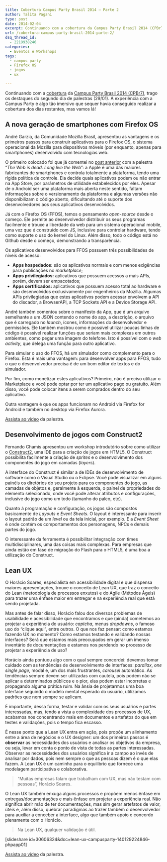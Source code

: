 ```yaml
---
title: Cobertura Campus Party Brasil 2014 – Parte 2
author: Talita Pagani
type: post
date: 2014-02-04
excerpt: Continuando com a cobertura da Campus Party Brasil 2014 (CPBr7), trago os destaques do segundo dia de palestras (29/01)
url: /cobertura-campus-party-brasil-2014-parte-2/
dsq_thread_id:
  - 2219938246
categories:
  - Eventos e Workshops
tags:
  - campus party
  - Firefox OS
  - jogos
  - ux

---
```

Continuando com a [cobertura][1] da [Campus Party Brasil 2014 (CPBr7)][2], trago os destaques do segundo dia de palestras (29/01). A experiência com a Campus Party é algo tão imersivo que sequer havia conseguido realizar a cobertura dos dias restantes, mas vamos lá!

## A nova geração de smartphones com Firefox OS

André Garzia, da Comunidade Mozilla Brasil, apresentou as vantagens e os primeiros passos para construir aplicativos para o Firefox OS, o sistema operacional da Mozilla para dispositivos móveis (por enquanto, apenas para smartphones) desenvolvido com tecnologias web.

O primeiro colocado foi que já comentei no [post anterior][1] com a palestra “_The Web is dead. Long live the Web_”: a Apple é uma das maiores fabricantes de smartphones e controla totalmente a plataforma, tendo uma rígida política de controle. Ela decide quais aplicativos podem ou não entrar na App Store, por parâmetros de utilidade estabelecidos por eles. Apesar de o Android ser uma plataforma mais aberta neste sentido, faltam informações sobre o versionamento da plataforma e algumas versões não disponibilizam o código aberto, dificultando até o suporte dos desenvolvedores aos seus aplicativos desenvolvidos.

Já com o Firefox OS (FFOS), temos o pensamento _open-source_ desde o começo. Ele permite ao desenvolvedor distribuir os seus programas facilmente e trouxe a liberdade da web para um sistema operacional mobile, uma vez que é construído com JS, inclusive para controlar hardware, tendo como suporte o uso do kernel do Linux. Além disso, todo o código está no Github desde o começo, demonstrando a transparência.

Os aplicativos desenvolvidos para FFOS possuem três possibilidades de níveis de acesso:

  * **Apps hospedados:** são os aplicativos normais e com menos exigências para publicações no _marketplace_;
  * **Apps privilegiados:** aplicativos que possuem acessos a mais APIs, porém, devem ser empacotados;
  * **Apps certificados:** aplicativos que possuem acesso total ao hardware e são desenvolvidos exclusivamente por engenheiros da Mozilla. Algumas APIs privilegiadas que estes aplicativos podem acessar envolvem a API do discador, a BrowserAPI, a TCP Sockets API e a Device Storage API.

André também comentou sobre o manifesto da App, que é um arquivo semelhante a um JSON contendo o nome do app, a descrição, o arquivo que é carregado no _launch_, ícones, informações do desenvolvedor e permissões. Ele também mostrou como é possível utilizar poucas linhas de código é possível realizar funções que seriam mais complexas em outros ambientes, como pegar uma imagem do telefone. Isto é possível com o _web activity_, que delega uma função para outro aplicativo.

Para simular o uso do FFOS, há um simulador como complemento para o Firefox. Esta é mais uma vantagem: para desenvolver apps para FFOS, tudo o que o desenvolvedor precisa é de um bom editor de textos e do simulador.

Por fim, como monetizar estes aplicativos? Primeiro, não é preciso utilizar o Marketplace e você pode optar por ter um aplicativo pago ou gratuito. Além disso, você pode colocar itens a serem comprados dentro do seu aplicativo.

Outra vantagem é que os apps funcionam no Android via Firefox for Android e também no desktop via Firefox Aurora.

[Assista ao vídeo][3] da palestra.

## Desenvolvimento de jogos com Construct2

Fernando Chamis apresentou um workshop introdutório sobre como utilizar o [Construct2][4], uma IDE para a criação de jogos em HTML5. O Construct possibilita facilmente a criação de _sprites_ e o desenvolvimento dos componentes do jogo em camadas (_layers_).

A interface do Construct é similar a de IDEs de desenvolvimento de software como o Visual Studio ou o Eclipse. Você pode visualizar em alguns painéis os diretórios do seu projeto para os componentes do jogo, as camadas de objetos e, geralmente à esquerda, o painel de propriedades do elemento selecionado, onde você pode alterar atributos e configurações, inclusive do jogo como um todo (tamanho do palco, etc).

Quanto à programação e configuração, os jogos são compostos basicamente de _Layouts_ e _Event Sheets_. O layout é interessante para inserir o layout padrão de um _level_ ou da tela inicial, por exemplo. E a _Event Sheet_ é onde contém os comportamentos dos personagens, NPCs e demais partes do jogo.

O interessante da ferramenta é possibilitar integração com times multidisciplinares, uma das coisas mais complexas. Para empresas que ainda estão em fase de migração do Flash para o HTML5, é uma boa a utilização do Construct.

## Lean UX

O Horácio Soares, especialista em acessibilidade digital e que dispensa maiores apresentações, trouxe o conceito de Lean UX, que traz o conceito do Lean (metodologia de processos enxutos) e do Agile (Métodos Ágeis) para trazer uma ênfase maior em entregar e na experiência real que está sendo projetada.

Mas antes de falar disso, Horácio falou dos diversos problemas de usabilidade e acessibilidade que encontramos e que (ainda) cometemos ao projetar a experiência do usuário: _captcha_, menus _dropdowns_, o famoso uso do “clique aqui”, entre outros. O que nos faz pensar: como estamos fazendo UX no momento? Como estamos testando e validando nossas interfaces? Será que estamos mais preocupados em gerar um imenso inventário de documentações e estamos nos perdendo no processo de projetar a experiência de uso?

Horácio ainda pontuou algo com o qual sempre concordei: devemos tomar cuidado com as tendências de desenvolvimento de interfaces: _parallax_, _one single page_, modal e, um dos mais frustrantes, _carousel_ automático. As tendências sempre devem ser utilizadas com cautela, pois podem não se aplicar a determinados públicos e o pior, elas podem estar incorretas e propagando alguma prática ruim. Na ânsia de projetarmos uma boa interface seguindo o modelo mental esperado do usuário, utilizamos padrões que nem sempre se aplicam.

É importante, dessa forma, testar e validar com os seus usuários e partes interessadas, mas, tendo a vista a complexidade dos processos de UX, acabamos nos concentrando mais em documentos e artefatos do que em testes e validações, pois o tempo fica escasso.

É nesse ponto que a Lean UX entra em ação, pois propõe um alinhamento entre a área de negócios e o UX designer: um dos primeiros passos é **observar** as necessidades dos usuários e analisar os objetivos da empresa, ou seja, levar em conta o ponto de vista de todas as partes interessadas. Observar as necessidades dos usuários significa ir a campo ao invés de analisar por dados, pois nem sempre o que as pessoas dizem é o que elas fazem. A Lean UX é um caminho para o equilíbrio que fornece uma modelagem participativa e colaborativa.

> “Muitas empresas falam que trabalham com UX, mas não testam com pessoas”, Horácio Soares.

O Lean UX também enxuga alguns processos e propõem menos ênfase em entregas/documentações e mais ênfase em projetar a experiência real. Não significa abrir mão de ter documentações, mas sim gerar artefatos de valor, úteis e, além disso, quebrar paradigmas ao trazer também o desenvolvedor para auxiliar a conceber a interface, algo que também apoio e concordo plenamente com o Horácio.

> Na Lean UX, qualquer validação é útil.

[slideshare id=30606324&doc=lean-ux-campusparty-140129224846-phpapp01]

[Assista ao vídeo][5] da palestra.

 [1]: http://tableless.com.br/campus-party-brasil-2014-primeiro-dia/
 [2]: http://www.campus-party.com.br/2014/index.html
 [3]: https://www.youtube.com/watch?v=X4-RsX9Dvnc
 [4]: https://www.scirra.com/construct2
 [5]: https://www.youtube.com/watch?v=mNeV9gLwFL8